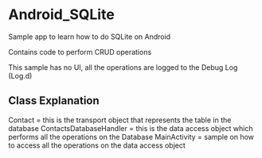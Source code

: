 # Android_SQLite
Sample app to learn how to do SQLite on Android

Contains code to perform CRUD operations

This sample has no UI, all the operations are logged to the Debug Log (Log.d)


Class Explanation
-----------------
Contact = this is the transport object that represents the table in the database
ContactsDatabaseHandler = this is the data access object which performs all the operations on the Database
MainActivity = sample on how to access all the operations on the data access object





